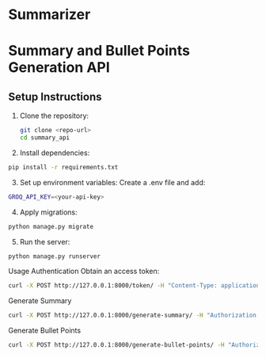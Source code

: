 # Summarizer
# Summary and Bullet Points Generation API

## Setup Instructions

1. Clone the repository:
   ```bash
   git clone <repo-url>
   cd summary_api
   ```
2. Install dependencies:
  ```bash
  pip install -r requirements.txt
  ```
3. Set up environment variables:
  Create a .env file and add:
  ```bash
  GROQ_API_KEY=<your-api-key>
  ```
4. Apply migrations:
  ```bash
  python manage.py migrate
  ```
5. Run the server:
  ```bash
  python manage.py runserver
  ```

Usage
Authentication
Obtain an access token:


```bash
curl -X POST http://127.0.0.1:8000/token/ -H "Content-Type: application/json" -d '{"username": "your_user", "password": "your_password"}'
```
Generate Summary

```bash
curl -X POST http://127.0.0.1:8000/generate-summary/ -H "Authorization: Bearer <token>" -H "Content-Type: application/json" -d '{"text": "Your input text"}'
```
Generate Bullet Points

```bash
curl -X POST http://127.0.0.1:8000/generate-bullet-points/ -H "Authorization: Bearer <
```

